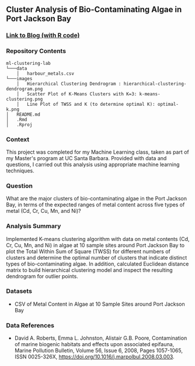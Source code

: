 ## Cluster Analysis of Bio-Contaminating Algae in Port Jackson Bay

### [Link to Blog (with R code)](https://linusghanadan.github.io/blog/2024-4-1-post/)

### Repository Contents
    ml-clustering-lab
    └───data
        │   harbour_metals.csv
    └───images
        │   Hierarchical Clustering Dendrogram : hierarchical-clustering-dendrogram.png
        │   Scatter Plot of K-Means Clusters with K=3: k-means-clustering.png
        │   Line Plot of TWSS and K (to determine optimal K): optimal-k.png
    │   README.md
    │   .Rmd
    │   .Rproj

### Context

This project was completed for my Machine Learning class, taken as part of my Master's program at UC Santa Barbara. Provided with data and questions, I carried out this analysis using appropriate machine learning techniques.

### Question

What are the major clusters of bio-contaminating algae in the Port Jackson Bay, in terms of the expected ranges of metal content across five types of metal (Cd, Cr, Cu, Mn, and Ni)?

### Analysis Summary

Implemented K-means clustering algorithm with data on metal contents (Cd, Cr, Cu, Mn, and Ni) in algae at 10 sample sites around Port Jackson Bay to plot the Total Within Sum of Square (TWSS) for different numbers of clusters and determine the optimal number of clusters that indicate distinct types of bio-contaminating algae. In addition, calculated Euclidean distance matrix to build hierarchical clustering model and inspect the resulting dendrogram for outlier points.

### Datasets
- CSV of Metal Content in Algae at 10 Sample Sites around Port Jackson Bay

### Data References
- David A. Roberts, Emma L. Johnston, Alistair G.B. Poore, Contamination of marine biogenic habitats and effects upon associated epifauna, Marine Pollution Bulletin, Volume 56, Issue 6, 2008, Pages 1057-1065, ISSN 0025-326X, https://doi.org/10.1016/j.marpolbul.2008.03.003.
